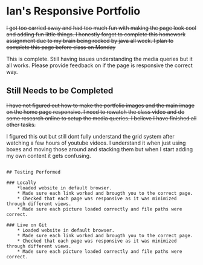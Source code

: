 # Ian's Responsive Portfolio

~~I got too carried away and had too much fun with making the page look cool and adding fun little things. I honestly forgot to complete this homework assignment due to my brain being rocked by java all week. I plan to complete this page before class on Monday~~

This is complete. Still having issues understanding the media queries but it all works. Please provide feedback on if the page is responsive the correct way. 

## Still Needs to be Completed

~~I have not figured out how to make the portfolio images and the main image on the home page responsive. I need to rewatch the class video and do some research online to setup the media queries. I believe I have finished all other tasks.~~

I figured this out but still dont fully understand the grid system after watching a few hours of youtube videos. I understand it when just using boxes and moving those around and stacking them but when I start adding my own content it gets confusing. 

```

## Testing Performed

### Locally
    *loaded website in default browser.
    * Made sure each link worked and brougth you to the correct page. 
    * Checked that each page was responsive as it was minimized through different views.
    * Made sure each picture loaded correctly and file paths were correct. 

### Live on Git
    * Loaded website in default browser.
    * Made sure each link worked and brougth you to the correct page. 
    * Checked that each page was responsive as it was minimized through different views.
    * Made sure each picture loaded correctly and file paths were correct.   



